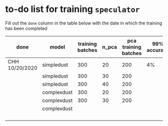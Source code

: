 # to-do list for training `speculator`

Fill out the `done` column in the table below with the date in which the training has been completed

| done | model       | training batches | n_pca | pca training batches | 99% accuracy |
| ---- | ----------- | ------- | ----- | ------------------------ | ------------ |
| CHH 10/20/2020     | simpledust  | 300     | 20    | 200                      |   4%           |
|      | simpledust  | 300     | 30    | 200                      |              |
|      | simpledust  | 300     | 40    | 200                      |              |
|      | complexdust | 300     | 20    | 200                      |              |
|      | complexdust | 300     | 30    | 200                      |              |
|      | complexdust |         |       |                          |              |
|      |             |         |       |                          |              |
|      |             |         |       |                          |              |
|      |             |         |       |                          |              |
|      |             |         |       |                          |              |


